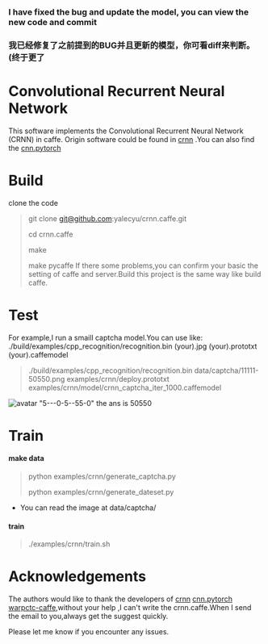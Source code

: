 ### I have fixed the bug and update the model, you can view the new code and commit
### 我已经修复了之前提到的BUG并且更新的模型，你可看diff来判断。(终于更了

# Convolutional Recurrent Neural Network

​This software implements the Convolutional Recurrent Neural Network (CRNN) in caffe. Origin software could be found in [crnn](https://github.com/bgshih/crnn) .You can also find the [cnn.pytorch](https://github.com/meijieru/crnn.pytorch) 

# Build

clone the code

> git clone git@github.com:yalecyu/crnn.caffe.git
>
> cd crnn.caffe
>
> make
> 
> make pycaffe
If there some problems,you can confirm your basic the setting of caffe and server.Build this project is the same way like build caffe.

# Test
For example,I run a smaill captcha model.You can use like: ./build/examples/cpp_recognition/recognition.bin (your).jpg (your).prototxt (your).caffemodel

> ./build/examples/cpp_recognition/recognition.bin data/captcha/11111-50550.png examples/crnn/deploy.prototxt examples/crnn/model/crnn_captcha_iter_1000.caffemodel 

![avatar](https://github.com/yalecyu/crnn.caffe/blob/master/data/captcha/11111-50550.png)
"5---0-5--55-0"
the ans is 50550

# Train
#### make data
> python examples/crnn/generate_captcha.py
>
> python examples/crnn/generate_dateset.py


* You can read the image at data/captcha/ 

#### train
> ./examples/crnn/train.sh

# Acknowledgements

The authors would like to thank the developers of  [crnn](https://github.com/bgshih/crnn)  [cnn.pytorch](https://github.com/meijieru/crnn.pytorch)  [warpctc-caffe](https://github.com/xmfbit/warpctc-caffe),without your help ,I can't write the crnn.caffe.When I send the email to you,always get the suggest quickly.

Please let me know if you encounter any issues.
